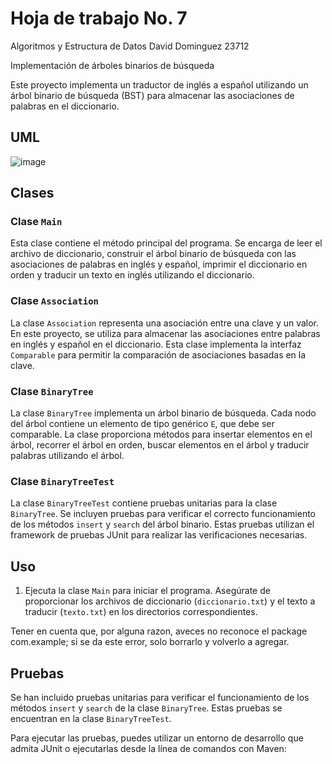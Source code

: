 # Hoja de trabajo No. 7
Algoritmos y Estructura de Datos  David Dominguez 23712    

Implementación de árboles binarios de búsqueda

Este proyecto implementa un traductor de inglés a español utilizando un árbol binario de búsqueda (BST) para almacenar las asociaciones de palabras en el diccionario.

## UML
![image](https://github.com/DavidDominguez-11/HDT7BST/assets/84152698/e941e12b-b390-42fb-8e9a-ddc072099479)


## Clases

### Clase `Main`

Esta clase contiene el método principal del programa. Se encarga de leer el archivo de diccionario, construir el árbol binario de búsqueda con las asociaciones de palabras en inglés y español, imprimir el diccionario en orden y traducir un texto en inglés utilizando el diccionario.

### Clase `Association`

La clase `Association` representa una asociación entre una clave y un valor. En este proyecto, se utiliza para almacenar las asociaciones entre palabras en inglés y español en el diccionario. Esta clase implementa la interfaz `Comparable` para permitir la comparación de asociaciones basadas en la clave.

### Clase `BinaryTree`

La clase `BinaryTree` implementa un árbol binario de búsqueda. Cada nodo del árbol contiene un elemento de tipo genérico `E`, que debe ser comparable. La clase proporciona métodos para insertar elementos en el árbol, recorrer el árbol en orden, buscar elementos en el árbol y traducir palabras utilizando el árbol.

### Clase `BinaryTreeTest`

La clase `BinaryTreeTest` contiene pruebas unitarias para la clase `BinaryTree`. Se incluyen pruebas para verificar el correcto funcionamiento de los métodos `insert` y `search` del árbol binario. Estas pruebas utilizan el framework de pruebas JUnit para realizar las verificaciones necesarias.

## Uso
1. Ejecuta la clase `Main` para iniciar el programa.
Asegúrate de proporcionar los archivos de diccionario (`diccionario.txt`) y el texto a traducir (`texto.txt`) en los directorios correspondientes.  

Tener en cuenta que, por alguna razon, aveces no reconoce el package com.example;
si se da este error, solo borrarlo y volverlo a agregar.


## Pruebas

Se han incluido pruebas unitarias para verificar el funcionamiento de los métodos `insert` y `search` de la clase `BinaryTree`. Estas pruebas se encuentran en la clase `BinaryTreeTest`.

Para ejecutar las pruebas, puedes utilizar un entorno de desarrollo que admita JUnit o ejecutarlas desde la línea de comandos con Maven:


